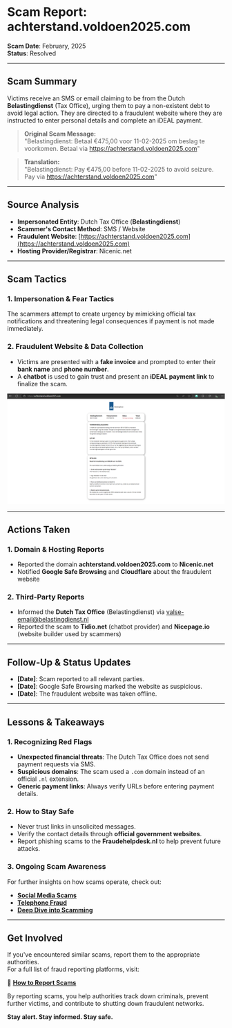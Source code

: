 # Scam Report: achterstand.voldoen2025.com

**Scam Date**: February, 2025  
**Status**: Resolved  

---

## Scam Summary  
Victims receive an SMS or email claiming to be from the Dutch **Belastingdienst** (Tax Office), urging them to pay a non-existent debt to avoid legal action. They are directed to a fraudulent website where they are instructed to enter personal details and complete an iDEAL payment.

> **Original Scam Message:**  
> "Belastingdienst: Betaal €475,00 voor 11-02-2025 om beslag te voorkomen. Betaal via https://achterstand.voldoen2025.com"

> **Translation:**  
> "Belastingdienst: Pay €475,00 before 11-02-2025 to avoid seizure. Pay via https://achterstand.voldoen2025.com"

---

## Source Analysis  
- **Impersonated Entity**: Dutch Tax Office (**Belastingdienst**)  
- **Scammer's Contact Method**: SMS / Website  
- **Fraudulent Website**: [https://achterstand.voldoen2025.com](https://achterstand.voldoen2025.com)  
- **Hosting Provider/Registrar**: Nicenic.net  

---

## Scam Tactics  

### 1. Impersonation & Fear Tactics  
The scammers attempt to create urgency by mimicking official tax notifications and threatening legal consequences if payment is not made immediately.

### 2. Fraudulent Website & Data Collection  
- Victims are presented with a **fake invoice** and prompted to enter their **bank name** and **phone number**.  
- A **chatbot** is used to gain trust and present an **iDEAL payment link** to finalize the scam.  

![Fake Website Screenshot](./Website/achterstand.voldoen2025.com.png)

---

## Actions Taken  

### 1. Domain & Hosting Reports  
- Reported the domain **achterstand.voldoen2025.com** to **Nicenic.net**  
- Notified **Google Safe Browsing** and **Cloudflare** about the fraudulent website  

### 2. Third-Party Reports  
- Informed the **Dutch Tax Office** (Belastingdienst) via [valse-email@belastingdienst.nl](mailto:valse-email@belastingdienst.nl)  
- Reported the scam to **Tidio.net** (chatbot provider) and **Nicepage.io** (website builder used by scammers)  

---

## Follow-Up & Status Updates  
- **[Date]**: Scam reported to all relevant parties.  
- **[Date]**: Google Safe Browsing marked the website as suspicious.  
- **[Date]**: The fraudulent website was taken offline.  

---

## Lessons & Takeaways  

### 1. Recognizing Red Flags  
- **Unexpected financial threats**: The Dutch Tax Office does not send payment requests via SMS.  
- **Suspicious domains**: The scam used a `.com` domain instead of an official `.nl` extension.  
- **Generic payment links**: Always verify URLs before entering payment details.  

### 2. How to Stay Safe  
- Never trust links in unsolicited messages.  
- Verify the contact details through **official government websites**.  
- Report phishing scams to the **Fraudehelpdesk.nl** to help prevent future attacks.  

### 3. Ongoing Scam Awareness  
For further insights on how scams operate, check out:  
- [**Social Media Scams**](../General/SocialMediaScam.md)  
- [**Telephone Fraud**](../General/Telefonische_fraude.md)  
- [**Deep Dive into Scamming**](../General/Dive_into_scamming.md)  

---

## Get Involved  
If you've encountered similar scams, report them to the appropriate authorities.  
For a full list of fraud reporting platforms, visit:  

🔹 [**How to Report Scams**](../General/GetInvolved.md)  

By reporting scams, you help authorities track down criminals, prevent further victims, and contribute to shutting down fraudulent networks.


**Stay alert. Stay informed. Stay safe.**
